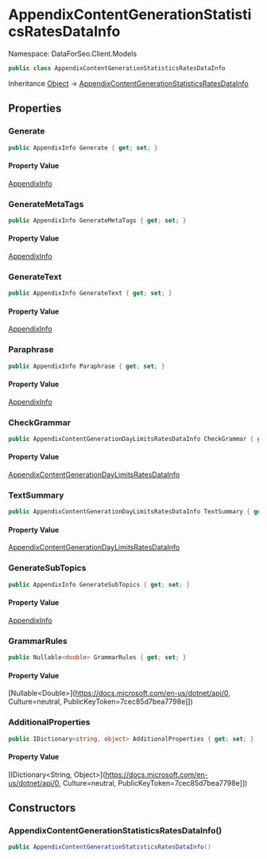 # AppendixContentGenerationStatisticsRatesDataInfo

Namespace: DataForSeo.Client.Models

```csharp
public class AppendixContentGenerationStatisticsRatesDataInfo
```

Inheritance [Object](https://docs.microsoft.com/en-us/dotnet/api/Object) → [AppendixContentGenerationStatisticsRatesDataInfo](./AppendixContentGenerationStatisticsRatesDataInfo.md)

## Properties

### **Generate**

```csharp
public AppendixInfo Generate { get; set; }
```

#### Property Value

[AppendixInfo](./AppendixInfo.md)<br>

### **GenerateMetaTags**

```csharp
public AppendixInfo GenerateMetaTags { get; set; }
```

#### Property Value

[AppendixInfo](./AppendixInfo.md)<br>

### **GenerateText**

```csharp
public AppendixInfo GenerateText { get; set; }
```

#### Property Value

[AppendixInfo](./AppendixInfo.md)<br>

### **Paraphrase**

```csharp
public AppendixInfo Paraphrase { get; set; }
```

#### Property Value

[AppendixInfo](./AppendixInfo.md)<br>

### **CheckGrammar**

```csharp
public AppendixContentGenerationDayLimitsRatesDataInfo CheckGrammar { get; set; }
```

#### Property Value

[AppendixContentGenerationDayLimitsRatesDataInfo](./AppendixContentGenerationDayLimitsRatesDataInfo.md)<br>

### **TextSummary**

```csharp
public AppendixContentGenerationDayLimitsRatesDataInfo TextSummary { get; set; }
```

#### Property Value

[AppendixContentGenerationDayLimitsRatesDataInfo](./AppendixContentGenerationDayLimitsRatesDataInfo.md)<br>

### **GenerateSubTopics**

```csharp
public AppendixInfo GenerateSubTopics { get; set; }
```

#### Property Value

[AppendixInfo](./AppendixInfo.md)<br>

### **GrammarRules**

```csharp
public Nullable<double> GrammarRules { get; set; }
```

#### Property Value

[Nullable&lt;Double&gt;](https://docs.microsoft.com/en-us/dotnet/api/0, Culture=neutral, PublicKeyToken=7cec85d7bea7798e]])<br>

### **AdditionalProperties**

```csharp
public IDictionary<string, object> AdditionalProperties { get; set; }
```

#### Property Value

[IDictionary&lt;String, Object&gt;](https://docs.microsoft.com/en-us/dotnet/api/0, Culture=neutral, PublicKeyToken=7cec85d7bea7798e]])<br>

## Constructors

### **AppendixContentGenerationStatisticsRatesDataInfo()**

```csharp
public AppendixContentGenerationStatisticsRatesDataInfo()
```
